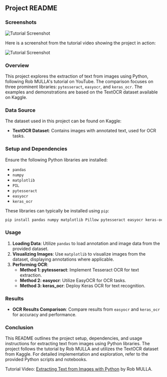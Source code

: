 ## Project README



### Screenshots
![Tutorial Screenshot](img.png)




Here is a screenshot from the tutorial video showing the project in action:

![Tutorial Screenshot](youtube.png)


### Overview
This project explores the extraction of text from images using Python, following Rob MULLA's tutorial on YouTube. The comparison focuses on three prominent libraries: `pytesseract`, `easyocr`, and `keras_ocr`. The examples and demonstrations are based on the TextOCR dataset available on Kaggle.

### Data Source
The dataset used in this project can be found on Kaggle:
- **TextOCR Dataset**: Contains images with annotated text, used for OCR tasks.

### Setup and Dependencies
Ensure the following Python libraries are installed:
- `pandas`
- `numpy`
- `matplotlib`
- `PIL`
- `pytesseract`
- `easyocr`
- `keras_ocr`

These libraries can typically be installed using `pip`:
```bash
pip install pandas numpy matplotlib Pillow pytesseract easyocr keras-ocr
```

### Usage
1. **Loading Data**: Utilize `pandas` to load annotation and image data from the provided dataset.
2. **Visualizing Images**: Use `matplotlib` to visualize images from the dataset, displaying annotations where applicable.
3. **Performing OCR**:
   - **Method 1: pytesseract**: Implement Tesseract OCR for text extraction.
   - **Method 2: easyocr**: Utilize EasyOCR for OCR tasks.
   - **Method 3: keras_ocr**: Deploy Keras OCR for text recognition.



### Results
- **OCR Results Comparison**: Compare results from `easyocr` and `keras_ocr` for accuracy and performance.

### Conclusion
This README outlines the project setup, dependencies, and usage instructions for extracting text from images using Python libraries. The project follows the tutorial by Rob MULLA and utilizes the TextOCR dataset from Kaggle. For detailed implementation and exploration, refer to the provided Python scripts and notebooks.

Tutorial Video: [Extracting Text from Images with Python](https://www.kaggle.com/code/robikscub...) by Rob MULLA.
